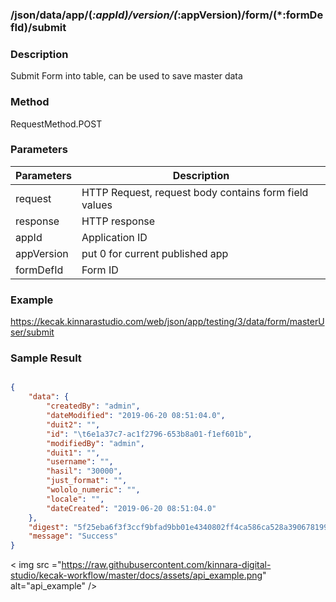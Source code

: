 ### /json/data/app/(*:appId)/version/(*:appVersion)/form/(*:formDefId)/submit
	
### Description ###

Submit Form into table, can be used to save master data

### Method ###

RequestMethod.POST

### Parameters ###

| Parameters | Description |
|---|---|
| request | HTTP Request, request body contains form field values |
| response | HTTP response |
| appId | Application ID |
| appVersion | put 0 for current published app |
| formDefId | Form ID |

### Example 

https://kecak.kinnarastudio.com/web/json/app/testing/3/data/form/masterUser/submit


### Sample Result ###

```json

{
    "data": {
        "createdBy": "admin",
        "dateModified": "2019-06-20 08:51:04.0",
        "duit2": "",
        "id": "\t6e1a37c7-ac1f2796-653b8a01-f1ef601b",
        "modifiedBy": "admin",
        "duit1": "",
        "username": "",
        "hasil": "30000",
        "just_format": "",
        "wololo_numeric": "",
        "locale": "",
        "dateCreated": "2019-06-20 08:51:04.0"
    },
    "digest": "5f25eba6f3f3ccf9bfad9bb01e4340802ff4ca586ca528a39067819922df8876",
    "message": "Success"
}
```

< img src ="https://raw.githubusercontent.com/kinnara-digital-studio/kecak-workflow/master/docs/assets/api_example.png" alt="api_example" />
